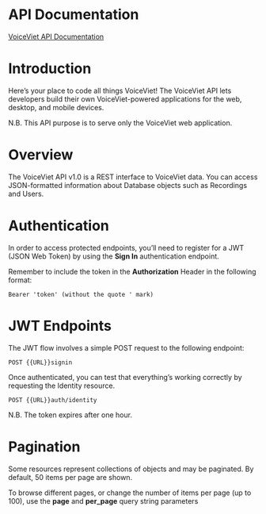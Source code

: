 # API Documentation
[VoiceViet API Documentation](https://documenter.getpostman.com/view/9733240/SzRxUphe "VoiceViet API Documentation")

# Introduction
Here’s your place to code all things VoiceViet! The VoiceViet API lets developers build their own VoiceViet-powered applications for the web, desktop, and mobile devices.


N.B. This API purpose is to serve only the VoiceViet web application. 
	
# Overview
The VoiceViet API v1.0 is a REST interface to VoiceViet data. You can access JSON-formatted information about Database objects such as Recordings and Users.

# Authentication
In order to access protected endpoints, you’ll need to register for a JWT (JSON Web Token) by using the __Sign In__ authentication endpoint.


Remember to include the token in the __Authorization__ Header in the following format:


```
Bearer 'token' (without the quote ' mark)
```

# JWT Endpoints
The JWT flow involves a simple POST request to the following endpoint:

```
POST {{URL}}signin
```

Once authenticated, you can test that everything’s working correctly by requesting the Identity resource.
 
```
POST {{URL}}auth/identity
```


N.B. The token expires after one hour.

# Pagination
Some resources represent collections of objects and may be paginated. By default, 50 items per page are shown.

To browse different pages, or change the number of items per page (up to 100), use the __page__ and __per_page__ query string parameters